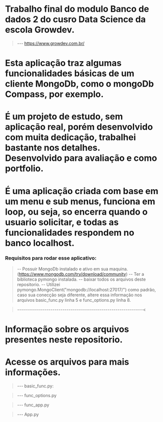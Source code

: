 # Trabalho final do modulo Banco de dados 2 do cusro Data Science da escola Growdev.  
>--- https://www.growdev.com.br/

# Esta aplicação traz algumas funcionalidades básicas de um cliente MongoDb, como o mongoDb Compass, por exemplo.

# É um projeto de estudo, sem aplicação real, porém desenvolvido com muita dedicação, trabalhei bastante nos detalhes. Desenvolvido para avaliação e como portfolio.

# É uma aplicação criada com base em um menu e sub menus, funciona em loop, ou seja, so encerra quando o usuario solicitar, e todas as funcionalidades respondem no banco localhost.

### Requisitos para rodar esse aplicativo:

>-- Possuir MongoDb instalado e ativo em sua maquina.(https://www.mongodb.com/try/download/community)
>-- Ter a biblioteca pymongo instalada.
>-- baixar todos os arquivos deste repositorio. 
>-- Utilizei pymongo.MongoClient("mongodb://localhost:27017/") como padrão, caso sua conecção seja diferente, altere essa informação nos arquivos basic_func.py linha 5 e func_options.py linha 8.
<!-- Rode o arquivo app.py em seu VsCode ou terminal-->
<!-- em linux ubuntu jammy(22.04) eu acesso o terminal, vou ate a pasta onde os arquivos estão salvos, acesso o python utilizando >>>python3, após dou o comando >>>exec(open("app.py").read()) -->

>----------------------------------------------------------------<
# Informação sobre os arquivos presentes neste repositorio.
# Acesse os arquivos para mais informações.

>--- basic_func.py:
<!-- Arquivo com funções básicas e presente em todo o código, como menus, saudação e print's comuns a varias funções. -->

>--- func_options.py
<!-- Neste arquivo consta todas as funções referentes as funcionalidades, esta dividido entre as 5 prinicpais funcionalidades da aplicação.
0 - desligar o app,
1 - Criar
2 - Consultar docs
3 - Deletar 
4 - Listar Bancos e coleções -->

>--- func_app.py
<!-- Nele consta a junção das funções do func_options.py, ele quem define o loop e o aplica a função desligar. -->

>--- App.py
<!-- É o arquivo que junta, que recebe a função do arquivo func_app.py e do basic func.py, este é o arquivo que você deve rodar, este é o aplicativo, os o restante é a construção e arquivos de sistema.  -->

<!-- !!!Todas as atividades que fizer dentro da aplicação serão aplicadas no banco localhost!!! -->








